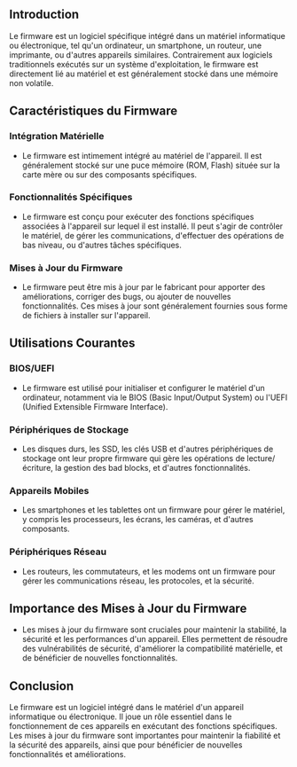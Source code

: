 ## Introduction
Le firmware est un logiciel spécifique intégré dans un matériel informatique ou électronique, tel qu'un ordinateur, un smartphone, un routeur, une imprimante, ou d'autres appareils similaires. Contrairement aux logiciels traditionnels exécutés sur un système d'exploitation, le firmware est directement lié au matériel et est généralement stocké dans une mémoire non volatile.

## Caractéristiques du Firmware

### Intégration Matérielle
- Le firmware est intimement intégré au matériel de l'appareil. Il est généralement stocké sur une puce mémoire (ROM, Flash) située sur la carte mère ou sur des composants spécifiques.

### Fonctionnalités Spécifiques
- Le firmware est conçu pour exécuter des fonctions spécifiques associées à l'appareil sur lequel il est installé. Il peut s'agir de contrôler le matériel, de gérer les communications, d'effectuer des opérations de bas niveau, ou d'autres tâches spécifiques.

### Mises à Jour du Firmware
- Le firmware peut être mis à jour par le fabricant pour apporter des améliorations, corriger des bugs, ou ajouter de nouvelles fonctionnalités. Ces mises à jour sont généralement fournies sous forme de fichiers à installer sur l'appareil.

## Utilisations Courantes

### BIOS/UEFI
- Le firmware est utilisé pour initialiser et configurer le matériel d'un ordinateur, notamment via le BIOS (Basic Input/Output System) ou l'UEFI (Unified Extensible Firmware Interface).

### Périphériques de Stockage
- Les disques durs, les SSD, les clés USB et d'autres périphériques de stockage ont leur propre firmware qui gère les opérations de lecture/écriture, la gestion des bad blocks, et d'autres fonctionnalités.

### Appareils Mobiles
- Les smartphones et les tablettes ont un firmware pour gérer le matériel, y compris les processeurs, les écrans, les caméras, et d'autres composants.

### Périphériques Réseau
- Les routeurs, les commutateurs, et les modems ont un firmware pour gérer les communications réseau, les protocoles, et la sécurité.

## Importance des Mises à Jour du Firmware
- Les mises à jour du firmware sont cruciales pour maintenir la stabilité, la sécurité et les performances d'un appareil. Elles permettent de résoudre des vulnérabilités de sécurité, d'améliorer la compatibilité matérielle, et de bénéficier de nouvelles fonctionnalités.

## Conclusion
Le firmware est un logiciel intégré dans le matériel d'un appareil informatique ou électronique. Il joue un rôle essentiel dans le fonctionnement de ces appareils en exécutant des fonctions spécifiques. Les mises à jour du firmware sont importantes pour maintenir la fiabilité et la sécurité des appareils, ainsi que pour bénéficier de nouvelles fonctionnalités et améliorations.
